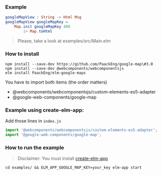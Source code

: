 ### Example

```elm
googleMapView : String -> Html Msg
googleMapView googleMapKey =
    Map.init googleMapKey 400
        |> Map.toHtml
```

> Please, take a look at examples/src/Main.elm

### How to install


```
npm install --save-dev https://github.com/PaackEng/google-map\#3.0
npm install --save-dev @webcomponents/webcomponentsjs
elm install PaackEng/elm-google-maps
```

You have to import both items (the order matters)

- @webcomponents/webcomponentsjs/custom-elements-es5-adapter
- @google-web-components/google-map

### Example using create-elm-app:

Add those lines in `index.js`

```js
import '@webcomponents/webcomponentsjs/custom-elements-es5-adapter';
import '@google-web-components/google-map';
```




### How to run the example

> Disclaimer: You must install [create-elm-app](https://github.com/halfzebra/create-elm-app)

```
cd examples/ && ELM_APP_GOOGLE_MAP_KEY=your_key elm-app start
```
